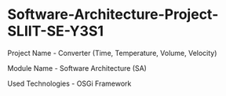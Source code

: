 # Software-Architecture-Project-SLIIT-SE-Y3S1
Project Name - Converter (Time, Temperature, Volume, Velocity)

Module Name - Software Architecture (SA)

Used Technologies - OSGi Framework
